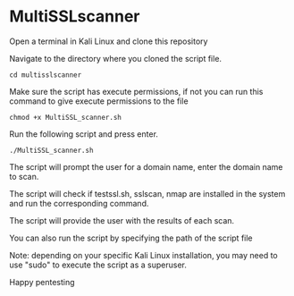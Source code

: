 # MultiSSLscanner

Open a terminal in Kali Linux and clone this repository 

Navigate to the directory where you cloned the script file.


````
cd multisslscanner 
````

Make sure the script has execute permissions, if not you can run this command to give execute permissions to the file

````
chmod +x MultiSSL_scanner.sh
````


Run the following script and press enter.

```
./MultiSSL_scanner.sh
```


The script will prompt the user for a domain name, enter the domain name to scan.

The script will check if testssl.sh, sslscan, nmap are installed in the system and run the corresponding command.

The script will provide the user with the results of each scan.

You can also run the script by specifying the path of the script file

Note: depending on your specific Kali Linux installation, you may need to use "sudo" to execute the script as a superuser.

Happy pentesting
